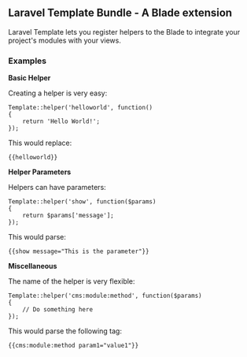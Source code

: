 ## Laravel Template Bundle - A Blade extension

Laravel Template lets you register helpers to the Blade to integrate your project's modules with your views.

### Examples

**Basic Helper**

Creating a helper is very easy:

	Template::helper('helloworld', function()
	{
		return 'Hello World!';
	});

This would replace:

	{{helloworld}}

**Helper Parameters**

Helpers can have parameters:

	Template::helper('show', function($params)
	{
		return $params['message'];
	});

This would parse:

	{{show message="This is the parameter"}}

**Miscellaneous**

The name of the helper is very flexible:

	Template::helper('cms:module:method', function($params)
	{
		// Do something here
	});

This would parse the following tag:

	{{cms:module:method param1="value1"}}